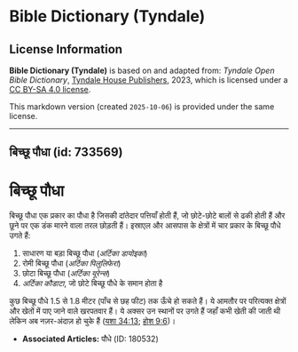 # Bible Dictionary (Tyndale)

## License Information

**Bible Dictionary (Tyndale)** is based on and adapted from: _Tyndale Open Bible Dictionary_, [Tyndale House Publishers](https://tyndaleopenresources.com/), 2023, which is licensed under a [CC BY-SA 4.0 license](https://creativecommons.org/licenses/by-sa/4.0/legalcode.en).

This markdown version (created `2025-10-06`) is provided under the same license.



--------------------------------

## बिच्छू पौधा (id: 733569)

बिच्छू पौधा
===========

बिच्छू पौधा एक प्रकार का पौधा है जिसकी दांतेदार पत्तियाँ होती हैं, जो छोटे\-छोटे बालों से ढकी होती हैं और छूने पर एक डंक मारने वाला तरल छोड़ती हैं। इस्राएल और आसपास के क्षेत्रों में चार प्रकार के बिच्छू पौधे उगते हैं:

1. साधारण या बड़ा बिच्छू पौधा (*अर्टिका डायोइका*)
2. रोमी बिच्छू पौधा (*अर्टिका पिलुलिफेरा*)
3. छोटा बिच्छू पौधा (*अर्टिका यूरेन्स*)
4. *अर्टिका कौडाटा*, जो छोटे बिच्छू पौधे के समान होता है

कुछ बिच्छू पौधे 1\.5 से 1\.8 मीटर (पाँच से छह फीट) तक ऊँचे हो सकते हैं। ये आमतौर पर परित्यक्त क्षेत्रों और खेतों में पाए जाने वाले खरपतवार हैं। ये अक्सर उन स्थानों पर उगते हैं जहाँ कभी खेती की जाती थी लेकिन अब नज़र\-अंदाज़ हो चुके हैं ([यशा 34:13](https://ref.ly/Isa34:13); [होश 9:6](https://ref.ly/Hos9:6))।

* **Associated Articles:** पौधे (ID: 180532)

